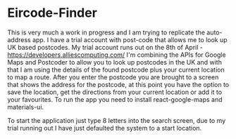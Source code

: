 # Eircode-Finder
This is very much a work in progress and I am trying to replicate the auto-address app. I have a trial account with post-code that allows me to look up UK based postcodes. My trial account runs out on the 8th of April - https://developers.alliescomputing.com/
I'm combining the APIs for Google Maps and Postcoder to allow you to look up postcodes in the UK and with that I am using the details of the found postcode plus your current location to map a route. 
After you enter the postcode you are brought to a screen that shows the address for the postcode, at this point you have the option to save the location, get the directions from your current location or add it to your favourites. 
To run the app you need to install react-google-maps and materials-ui.

To start the application just type 8 letters into the search screen, due to my trial running out I have just defaulted the system to a start location.
